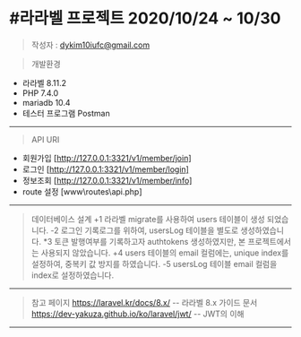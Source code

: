 #라라벨 프로젝트 2020/10/24 ~ 10/30
==

>   작성자 : dykim10iufc@gmail.com

>   개발환경   
-  라라벨 8.11.2
-  PHP 7.4.0
-  mariadb 10.4
-  테스터 프로그램 Postman
* * *

>   API URI
-   회원가입 [http://127.0.0.1:3321/v1/member/join]
-   로그인 [http://127.0.0.1:3321/v1/member/login]
-   정보조회 [http://127.0.0.1:3321/v1/member/info] 
-   route 설정 [www\routes\api.php]    
* * *

>   데이터베이스 설계
+1 라라벨 migrate를 사용하여 users 테이블이 생성 되었습니다. 
-2 로그인 기록로그를 위하여, usersLog 테이블을 별도로 생성하였습니다. 
*3 토큰 발행여부를 기록하고자  authtokens 생성하였지만, 본 프로젝트에서는 사용되지 않았습니다. 
+4 users 테이블의 email 컬럼에는, unique index를 설정하여, 중복키 값 방지를 하였습니다. 
-5 usersLog 테이블 email 컬럼을 index로 설정하였습니다. 
* * *




>   참고 페이지
https://laravel.kr/docs/8.x/ -- 라라벨 8.x 가이드 문서
https://dev-yakuza.github.io/ko/laravel/jwt/    -- JWT의 이해
* * *


